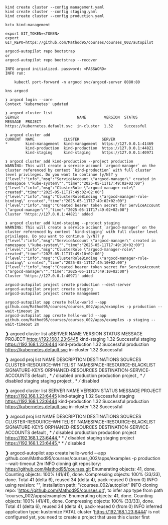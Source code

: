 ```shell
kind create cluster --config management.yaml
kind create cluster --config staging.yaml
kind create cluster --config production.yaml
```

```shell
kctx kind-management
```

```
export GIT_TOKEN=<TOKEN>
export GIT_REPO=https://github.com/Mathod95/courses/courses_002/autopilot
```

```shell
argocd-autopilot repo bootstrap
or
argocd-autopilot repo bootstrap --recover
```

```shell
INFO argocd initialized. password: <PASSWORD>
INFO run:

    kubectl port-forward -n argocd svc/argocd-server 8080:80
```

```shell
kns argocd
```

```shell
❯ argocd login --core
Context 'kubernetes' updated

❯ argocd cluster list
SERVER                          NAME        VERSION  STATUS      MESSAGE  PROJECT
https://kubernetes.default.svc  in-cluster  1.32     Successful

❯ argocd cluster add
CURRENT  NAME             CLUSTER          SERVER
*        kind-management  kind-management  https://127.0.0.1:41469
         kind-production  kind-production  https://127.0.0.1:44821
         kind-staging     kind-staging     https://127.0.0.1:40971

❯ argocd cluster add kind-production --project production
WARNING: This will create a service account `argocd-manager` on the cluster referenced by context `kind-production` with full cluster level privileges. Do you want to continue [y/N]? y
{"level":"info","msg":"ServiceAccount \"argocd-manager\" created in namespace \"kube-system\"","time":"2025-05-11T17:49:02+02:00"}
{"level":"info","msg":"ClusterRole \"argocd-manager-role\" created","time":"2025-05-11T17:49:02+02:00"}
{"level":"info","msg":"ClusterRoleBinding \"argocd-manager-role-binding\" created","time":"2025-05-11T17:49:02+02:00"}
{"level":"info","msg":"Created bearer token secret for ServiceAccount \"argocd-manager\"","time":"2025-05-11T17:49:02+02:00"}
Cluster 'https://127.0.0.1:44821' added

❯ argocd cluster add kind-staging --project staging
WARNING: This will create a service account `argocd-manager` on the cluster referenced by context `kind-staging` with full cluster level privileges. Do you want to continue [y/N]? y
{"level":"info","msg":"ServiceAccount \"argocd-manager\" created in namespace \"kube-system\"","time":"2025-05-11T17:49:10+02:00"}
{"level":"info","msg":"ClusterRole \"argocd-manager-role\" created","time":"2025-05-11T17:49:10+02:00"}
{"level":"info","msg":"ClusterRoleBinding \"argocd-manager-role-binding\" created","time":"2025-05-11T17:49:10+02:00"}
{"level":"info","msg":"Created bearer token secret for ServiceAccount \"argocd-manager\"","time":"2025-05-11T17:49:10+02:00"}
Cluster 'https://127.0.0.1:40971' added
```

```shell
argocd-autopilot project create production --dest-server 
argocd-autopilot project create staging
argocd-autopilot project create management
```

```
argocd-autopilot app create hello-world --app github.com/Mathod95/courses/courses_002/apps/examples -p production --wait-timeout 2m
argocd-autopilot app create hello-world --app github.com/Mathod95/courses/courses_002/apps/examples -p staging --wait-timeout 2m
```


❯ argocd cluster list
aSERVER                          NAME             VERSION  STATUS      MESSAGE  PROJECT
https://192.168.1.23:6445       kind-staging     1.32     Successful           staging
https://192.168.1.23:6444       kind-production  1.32     Successful           production
https://kubernetes.default.svc  in-cluster       1.32     Successful

❯ argocd proj list
NAME        DESCRIPTION         DESTINATIONS  SOURCES  CLUSTER-RESOURCE-WHITELIST  NAMESPACE-RESOURCE-BLACKLIST  SIGNATURE-KEYS  ORPHANED-RESOURCES  DESTINATION-SERVICE-ACCOUNTS
default                         *,*           *        */*                         <none>                        <none>          disabled            <none>
production  production project  *,*           *        */*                         <none>                        <none>          disabled            <none>
staging     staging project     *,*           *        */*                         <none>                        <none>          disabled            <none>

❯ argocd cluster list
SERVER                          NAME             VERSION  STATUS      MESSAGE  PROJECT
https://192.168.1.23:6445       kind-staging     1.32     Successful           staging
https://192.168.1.23:6444       kind-production  1.32     Successful           production
https://kubernetes.default.svc  in-cluster       1.32     Successful

❯ argocd proj list
NAME        DESCRIPTION         DESTINATIONS                 SOURCES  CLUSTER-RESOURCE-WHITELIST  NAMESPACE-RESOURCE-BLACKLIST  SIGNATURE-KEYS  ORPHANED-RESOURCES  DESTINATION-SERVICE-ACCOUNTS
default                         *,*                          *        */*                         <none>                        <none>          disabled            <none>
production  production project  https://192.168.1.23:6444,*  *        */*                         <none>                        <none>          disabled            <none>
staging     staging project     https://192.168.1.23:6445,*  *        */*                         <none>                        <none>          disabled            <none>

❯ argocd-autopilot app create hello-world --app github.com/Mathod95/courses/courses_002/apps/examples -p production --wait-timeout 2m
INFO cloning git repository: https://github.com/Mathod95/courses.git
Enumerating objects: 41, done.
Counting objects: 100% (41/41), done.
Compressing objects: 100% (33/33), done.
Total 41 (delta 6), reused 34 (delta 4), pack-reused 0 (from 0)
INFO using revision: "", installation path: "/courses_002/autopilot"
INFO cloning repo: 'https://github.com/Mathod95/courses.git', to infer app type from path 'courses_002/apps/examples'
Enumerating objects: 41, done.
Counting objects: 100% (41/41), done.
Compressing objects: 100% (33/33), done.
Total 41 (delta 6), reused 34 (delta 4), pack-reused 0 (from 0)
INFO inferred application type: kustomize
FATAL cluster 'https://192.168.1.23:6444' is not configured yet, you need to create a project that uses this cluster first